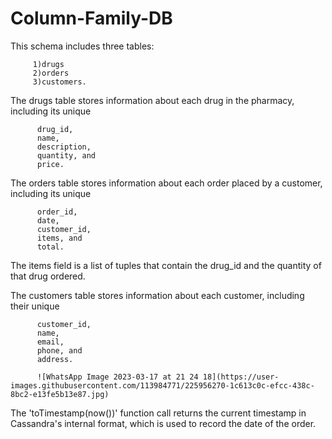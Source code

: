 # Column-Family-DB

This schema includes three tables: 

         1)drugs
         2)orders
         3)customers. 

The drugs table stores information about each drug in the pharmacy, including its unique

          drug_id,
          name, 
          description, 
          quantity, and 
          price. 

The orders table stores information about each order placed by a customer, including its unique 

          order_id, 
          date, 
          customer_id, 
          items, and 
          total. 
          

The items field is a list of tuples that contain the drug_id and the quantity of that drug ordered. 

The customers table stores information about each customer, including their unique 

          customer_id, 
          name, 
          email, 
          phone, and 
          address.
          
          ![WhatsApp Image 2023-03-17 at 21 24 18](https://user-images.githubusercontent.com/113984771/225956270-1c613c0c-efcc-438c-8bc2-e13fe5b13e87.jpg)


The 'toTimestamp(now())' function call returns the current timestamp in Cassandra's internal format, which is used to record the date of the order.

